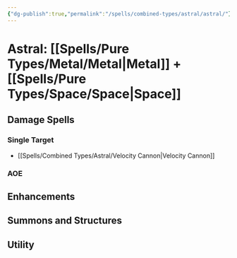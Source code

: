 ```yaml
---
{"dg-publish":true,"permalink":"/spells/combined-types/astral/astral/"}
---
```


# Astral: [[Spells/Pure Types/Metal/Metal\|Metal]] +[[Spells/Pure Types/Space/Space\|Space]]
## Damage Spells

### Single Target
- [[Spells/Combined Types/Astral/Velocity Cannon\|Velocity Cannon]]
### AOE
## Enhancements

## Summons and Structures

## Utility
